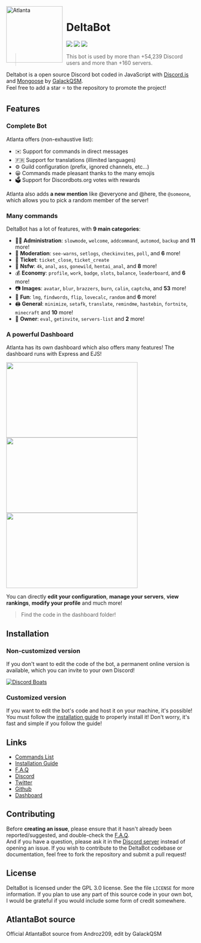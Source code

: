 <img width="150" height="150" align="left" style="float: left; margin: 0 10px 0 0;" alt="Atlanta" src="https://delta-bot.com/assets/img/logo.png">  

# DeltaBot

[![](https://img.shields.io/discord/736276043836686346.svg?logo=discord&colorB=7289DA)](https://discord.gg/cAmtjYj)
[![](https://img.shields.io/badge/discord.js-v12.0.0--dev-blue.svg?logo=npm)](https://github.com/discordjs)
[![](https://img.shields.io/badge/paypal-donate-blue.svg)](paypal.me/GalackQSM)

> This bot is used by more than +54,239 Discord users and more than +160 servers.

Deltabot is a open source Discord bot coded in JavaScript with [Discord.js](https://discord.js.org) and [Mongoose](https://mongoosejs.com/docs/api.html) by [GalackQSM](https://github.com/GalackQSM).  
Feel free to add a star ⭐ to the repository to promote the project!

## Features

### Complete Bot

Atlanta offers (non-exhaustive list):
*   ✉️ Support for commands in direct messages
*   🇫🇷 Support for translations (illimited languages)
*   ⚙️ Guild configuration (prefix, ignored channels, etc...)
*   😀 Commands made pleasant thanks to the many emojis
*   🗳️ Support for Discordbots.org votes with rewards

Atlanta also adds **a new mention** like @everyone and @here, the `@someone`, which allows you to pick a random member of the server!

### Many commands

DeltaBot has a lot of features, with **9 main categories**:

*   👩‍💼 **Administration**: `slowmode`, `welcome`, `addcommand`, `automod`, `backup` and **11** more! 
*   🚓 **Moderation**: `see-warns`, `setlogs`, `checkinvites`, `poll`, and **6** more! 
*   🎫 **Ticket**: `ticket_close`, `ticket_create`
*   🔞 **Nsfw**: `4k`, `anal`, `ass`, `gonewild`, `hentai_anal`, and **8** more! 
*   💰 **Economy**: `profile`, `work`, `badge`, `slots`, `balance`, `leaderboard`, and **6** more! 
*   📷 **Images**: `avatar`, `blur`, `brazzers`, `burn`, `calin`, `captcha`, and **53** more! 
*   👻 **Fun**: `lmg`, `findwords`, `flip`, `lovecalc`, `random` and **6** more! 
*   🖨️ **General**: `minimize`, `setafk`, `translate`, `remindme`, `hastebin`, `fortnite`, `minecraft` and **10** more! 
*   👑 **Owner**: `eval`, `getinvite`, `servers-list` and **2** more!

### A powerful Dashboard

Atlanta has its own dashboard which also offers many features! The dashboard runs with Express and EJS!

<img align="left" style="float: centrer; margin: 0 10px 0 0;" src="https://i.imgur.com/G9JhlqT.png" height="200" width="350"/>
<img align="center" style="float: left; margin: 0 10px 0 0;" src="https://i.imgur.com/FdDCZcY.png" height="200" width="350"/>
<img align="center" style="float: centrer; margin: 0 10px 0 0;" src="https://i.imgur.com/FaMgNHw.png" height="200" width="350"/>

You can directly **edit your configuration**, **manage your servers**, **view rankings**, **modify your profile** and much more!

> Find the code in the dashboard folder! 

## Installation

### Non-customized version

If you don't want to edit the code of the bot, a permanent online version is available, which you can invite to your own Discord!   

[![Discord Boats](https://discord.boats/API/V2/WIDGET/706219913336979476)](https://discord.boats/bot/706219913336979476)

### Customized version

If you want to edit the bot's code and host it on your machine, it's possible!  
You must follow the [installation guide](https://www.atlanta-bot.fr/installation/) to properly install it! Don't worry, it's fast and simple if you follow the guide!

## Links

*   [Commands List](https://www.atlanta-bot.fr/commands)
*   [Installation Guide](https://www.atlanta-bot.fr/installation)
*   [F.A.Q](https://delta-bot.com/foire-aux-questions/)
*   [Discord](https://discord.gg/cAmtjYj)
*   [Twitter](https://twitter.com/DeltaBotDiscord)
*   [Github](https://github.com/GalackQSM/DeltaBot/)
*   [Dashboard](http://dashboard.delta-bot.com:8080/)

## Contributing

Before **creating an issue**, please ensure that it hasn't already been reported/suggested, and double-check the [F.A.Q](https://delta-bot.com/foire-aux-questions).   
And if you have a question, please ask it in the [Discord server](https://discord.gg/cAmtjYj) instead of opening an issue.
If you wish to contribute to the DeltaBot codebase or documentation, feel free to fork the repository and submit a pull request!

## License

DeltaBot is licensed under the GPL 3.0 license. See the file `LICENSE` for more information. If you plan to use any part of this source code in your own bot, I would be grateful if you would include some form of credit somewhere.

## AtlantaBot source

Official AtlantaBot source from Androz209, edit by GalackQSM
